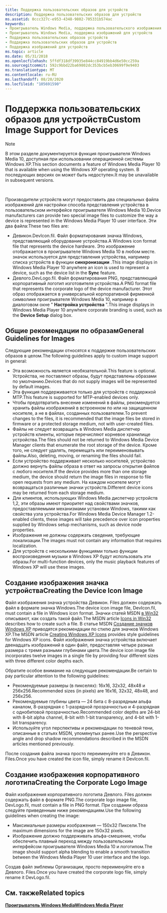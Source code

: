 ```yaml
---
title: Поддержка пользовательских образов для устройств
description: Поддержка пользовательских образов для устройств
ms.assetid: 0ccc327c-e953-4348-9802-705331b574ac
keywords:
- Проигрыватель Windows Media, поддержка пользовательского изображения для устройств
- Проигрыватель Windows Media, поддержка изображений для устройств
- Поддержка пользовательских образов устройств
- Поддержка пользовательских образов для устройств
- Поддержка изображений для устройств
ms.topic: article
ms.date: 05/31/2018
ms.openlocfilehash: 5ffdf318df39935e844cc84919bb4d6e50cc259a
ms.sourcegitcommit: 592c9bbd22ba69802dc353bcb5eb30699f9e9403
ms.translationtype: MT
ms.contentlocale: ru-RU
ms.lasthandoff: 08/20/2020
ms.locfileid: "105691590"
---
```

# <a name="custom-image-support-for-devices"></a><span data-ttu-id="4debd-108">Поддержка пользовательских образов для устройств</span><span class="sxs-lookup"><span data-stu-id="4debd-108">Custom Image Support for Devices</span></span>

> [!Note]  
> <span data-ttu-id="4debd-109">В этом разделе документируется функция проигрывателя Windows Media 10, доступная при использовании операционной системы Windows XP.</span><span class="sxs-lookup"><span data-stu-id="4debd-109">This section documents a feature of Windows Media Player 10 that is available when using the Windows XP operating system.</span></span> <span data-ttu-id="4debd-110">В последующих версиях он может быть недоступен.</span><span class="sxs-lookup"><span data-stu-id="4debd-110">It may be unavailable in subsequent versions.</span></span>

 

<span data-ttu-id="4debd-111">Производители устройств могут предоставить два специальных файла изображений для настройки способа представления устройства в пользовательском интерфейсе проигрывателя Windows Media 10.</span><span class="sxs-lookup"><span data-stu-id="4debd-111">Device manufacturers can provide two special image files to customize the way a device is represented in the Windows Media Player 10 user interface.</span></span> <span data-ttu-id="4debd-112">Эти два файла:</span><span class="sxs-lookup"><span data-stu-id="4debd-112">These two files are:</span></span>

-   <span data-ttu-id="4debd-113">Девикон.</span><span class="sxs-lookup"><span data-stu-id="4debd-113">DevIcon.fil.</span></span> <span data-ttu-id="4debd-114">Файл форматирования значка Windows, представляющий оборудование устройства.</span><span class="sxs-lookup"><span data-stu-id="4debd-114">A Windows icon format file that represents the device hardware.</span></span> <span data-ttu-id="4debd-115">Это изображение отображается в проигрывателе Windows Media 10 в любом месте. значок используется для представления устройства, например списка устройств в функции **синхронизации** .</span><span class="sxs-lookup"><span data-stu-id="4debd-115">This image displays in Windows Media Player 10 anywhere an icon is used to represent a device, such as the device list in the **Sync** feature.</span></span>
-   <span data-ttu-id="4debd-116">Девлого.</span><span class="sxs-lookup"><span data-stu-id="4debd-116">DevLogo.fil.</span></span> <span data-ttu-id="4debd-117">Файл форматирования PNG, представляющий корпоративный логотип изготовителя устройства.</span><span class="sxs-lookup"><span data-stu-id="4debd-117">A PNG format file that represents the corporate logo of the device manufacturer.</span></span> <span data-ttu-id="4debd-118">Этот образ отображается в универсальной корпоративной фирменной символике проигрывателя Windows Media 10, например в диалоговом окне " **Настройка устройства** ".</span><span class="sxs-lookup"><span data-stu-id="4debd-118">This image displays in Windows Media Player 10 anywhere corporate branding is used, such as the **Device Setup** dialog box.</span></span>

## <a name="general-guidelines-for-images"></a><span data-ttu-id="4debd-119">Общие рекомендации по образам</span><span class="sxs-lookup"><span data-stu-id="4debd-119">General Guidelines for Images</span></span>

<span data-ttu-id="4debd-120">Следующие рекомендации относятся к поддержке пользовательских образов в целом.</span><span class="sxs-lookup"><span data-stu-id="4debd-120">The following guidelines apply to custom image support in general:</span></span>

-   <span data-ttu-id="4debd-121">Эта возможность является необязательной.</span><span class="sxs-lookup"><span data-stu-id="4debd-121">This feature is optional.</span></span> <span data-ttu-id="4debd-122">Устройства, не поставляют образы, будут представлены образами по умолчанию.</span><span class="sxs-lookup"><span data-stu-id="4debd-122">Devices that do not supply images will be represented by default images.</span></span>
-   <span data-ttu-id="4debd-123">Эта функция поддерживается только для устройств с поддержкой MTP.</span><span class="sxs-lookup"><span data-stu-id="4debd-123">This feature is supported for MTP-enabled devices only.</span></span>
-   <span data-ttu-id="4debd-124">Чтобы предотвратить внесение изменений в файлы, рекомендуется хранить файлы изображений в встроенном по или на защищенном носителе, а не в файлах, созданных пользователем.</span><span class="sxs-lookup"><span data-stu-id="4debd-124">To prevent changes to the files, it is recommended that the image files be stored in firmware or a protected storage medium, not with user-created files.</span></span>
-   <span data-ttu-id="4debd-125">Файлы не следует возвращать в Windows Media диспетчер устройств клиенты, которые перечисляют корневое хранилище устройства.</span><span class="sxs-lookup"><span data-stu-id="4debd-125">The files should not be returned to Windows Media Device Manager clients that enumerate the root storage of the device.</span></span> <span data-ttu-id="4debd-126">Кроме того, не следует удалять, перемещать или переименовывать файлы.</span><span class="sxs-lookup"><span data-stu-id="4debd-126">Also, deleting, moving, or renaming the files should fail.</span></span>
-   <span data-ttu-id="4debd-127">Если устройство поддерживает несколько носителей, устройство должно вернуть файлы образа в ответ на запросы открытия файлов с любого носителя.</span><span class="sxs-lookup"><span data-stu-id="4debd-127">If the device provides more than one storage medium, the device should return the image files in response to file open requests from any medium.</span></span> <span data-ttu-id="4debd-128">На каждом носителе могут возвращаться различные значки устройств.</span><span class="sxs-lookup"><span data-stu-id="4debd-128">Different device icons may be returned from each storage medium.</span></span>
-   <span data-ttu-id="4debd-129">Для клиентов, использующих Windows Media диспетчер устройств 1,2, эти образы имеют приоритет над свойствами значков, предоставляемыми механизмами установки Windows, такими как свойства узла устройства.</span><span class="sxs-lookup"><span data-stu-id="4debd-129">For Windows Media Device Manager 1.2-enabled clients, these images will take precedence over icon properties supplied by Windows setup mechanisms, such as device node properties.</span></span>
-   <span data-ttu-id="4debd-130">Изображения не должны содержать сведения, требующие локализации.</span><span class="sxs-lookup"><span data-stu-id="4debd-130">The images must not contain any information that requires localization.</span></span>
-   <span data-ttu-id="4debd-131">Для устройств с несколькими функциями только функции воспроизведения музыки в Windows XP будут использовать эти образы.</span><span class="sxs-lookup"><span data-stu-id="4debd-131">For multi-function devices, only the music playback features of Windows XP will use these images.</span></span>

## <a name="creating-the-device-icon-image"></a><span data-ttu-id="4debd-132">Создание изображения значка устройства</span><span class="sxs-lookup"><span data-stu-id="4debd-132">Creating the Device Icon Image</span></span>

<span data-ttu-id="4debd-133">Файл изображения значка устройства Девикон. Files должен содержать файл в формате значка Windows.</span><span class="sxs-lookup"><span data-stu-id="4debd-133">The device icon image file, DevIcon.fil, must contain a file in Windows icon format.</span></span> <span data-ttu-id="4debd-134">Значки статей MSDN [в Win32](/previous-versions/ms997538(v=msdn.10)) описывают, как создать такой файл.</span><span class="sxs-lookup"><span data-stu-id="4debd-134">The MSDN article [Icons in Win32](/previous-versions/ms997538(v=msdn.10)) describes how to create such a file.</span></span> <span data-ttu-id="4debd-135">В статье MSDN [Создание значков Windows XP](/previous-versions/ms997636(v=msdn.10)) приводятся рекомендации по стилю для значков Windows XP.</span><span class="sxs-lookup"><span data-stu-id="4debd-135">The MSDN article [Creating Windows XP Icons](/previous-versions/ms997636(v=msdn.10)) provides style guidelines for Windows XP icons.</span></span> <span data-ttu-id="4debd-136">Файл изображения значка устройства включает двенадцать изображений в один файл, предоставляя четыре разных размера с тремя разными глубинами цвета.</span><span class="sxs-lookup"><span data-stu-id="4debd-136">The device icon image file incorporates twelve images in a single file by providing four different sizes with three different color depths each.</span></span>

<span data-ttu-id="4debd-137">Обратите особое внимание на следующие рекомендации.</span><span class="sxs-lookup"><span data-stu-id="4debd-137">Be certain to pay particular attention to the following guidelines:</span></span>

-   <span data-ttu-id="4debd-138">Рекомендуемые размеры (в пикселях): 16x16, 32x32, 48x48 и 256x256.</span><span class="sxs-lookup"><span data-stu-id="4debd-138">Recommended sizes (in pixels) are 16x16, 32x32, 48x48, and 256x256.</span></span>
-   <span data-ttu-id="4debd-139">Рекомендуемые глубины цвета — 24 бита с 8-разрядным альфа каналом, 8-разрядная с 1-разрядной прозрачностью и 4-разрядная с однобитовой прозрачностью.</span><span class="sxs-lookup"><span data-stu-id="4debd-139">Recommended color depths are 24-bit with 8-bit alpha channel, 8-bit with 1-bit transparency, and 4-bit with 1-bit transparency.</span></span>
-   <span data-ttu-id="4debd-140">Используйте угол перспективы и рекомендации по теневой тени, описанные в статьях MSDN, упомянутых ранее.</span><span class="sxs-lookup"><span data-stu-id="4debd-140">Use the perspective angle and drop shadow recommendations described in the MSDN articles mentioned previously.</span></span>

<span data-ttu-id="4debd-141">После создания файла значка просто переименуйте его в Девикон. Files.</span><span class="sxs-lookup"><span data-stu-id="4debd-141">Once you have created the icon file, simply rename it DevIcon.fil.</span></span>

## <a name="creating-the-corporate-logo-image"></a><span data-ttu-id="4debd-142">Создание изображения корпоративного логотипа</span><span class="sxs-lookup"><span data-stu-id="4debd-142">Creating the Corporate Logo Image</span></span>

<span data-ttu-id="4debd-143">Файл изображения корпоративного логотипа Девлого. Files должен содержать файл в формате PNG.</span><span class="sxs-lookup"><span data-stu-id="4debd-143">The corporate logo image file, DevLogo.fil, must contain a file in PNG format.</span></span> <span data-ttu-id="4debd-144">При создании образа следуйте приведенным ниже рекомендациям.</span><span class="sxs-lookup"><span data-stu-id="4debd-144">Use the following guidelines when creating the image:</span></span>

-   <span data-ttu-id="4debd-145">Максимальные размеры изображения — 150x32 Пиксели.</span><span class="sxs-lookup"><span data-stu-id="4debd-145">The maximum dimensions for the image are 150x32 pixels.</span></span>
-   <span data-ttu-id="4debd-146">Изображение должно поддерживать альфа-смешение, чтобы обеспечить плавный переход между пользовательским интерфейсом проигрывателя Windows Media 10 и логотипом.</span><span class="sxs-lookup"><span data-stu-id="4debd-146">The image should support alpha blending to enable a smooth transition between the Windows Media Player 10 user interface and the logo.</span></span>

<span data-ttu-id="4debd-147">Создав файл эмблемы Организации, просто переименуйте его в Девлого. Files.</span><span class="sxs-lookup"><span data-stu-id="4debd-147">Once you have created the corporate logo file, simply rename it DevLogo.fil.</span></span>

## <a name="related-topics"></a><span data-ttu-id="4debd-148">См. также</span><span class="sxs-lookup"><span data-stu-id="4debd-148">Related topics</span></span>

<dl> <dt>

[<span data-ttu-id="4debd-149">**Проигрыватель Windows Media**</span><span class="sxs-lookup"><span data-stu-id="4debd-149">**Windows Media Player**</span></span>](windows-media-player.md)
</dt> </dl>

 

 